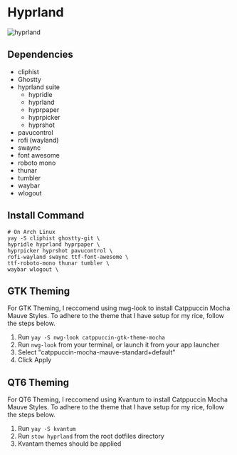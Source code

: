 # Hyprland
![hyprland](https://github.com/user-attachments/assets/e33e3114-7c4d-48bc-9a3d-4e3363a9cda9)



## Dependencies
- cliphist
- Ghostty
- hyprland suite
  - hypridle
  - hyprland
  - hyprpaper
  - hyprpicker
  - hyprshot
- pavucontrol
- rofi (wayland)
- swaync
- font awesome
- roboto mono
- thunar
- tumbler
- waybar
- wlogout


## Install Command
```
# On Arch Linux
yay -S cliphist ghostty-git \
hypridle hyprland hyprpaper \
hyprpicker hyprshot pavucontrol \
rofi-wayland swaync ttf-font-awesome \
ttf-roboto-mono thunar tumbler \
waybar wlogout \
```


## GTK Theming
For GTK Theming, I reccomend using nwg-look to install Catppuccin Mocha Mauve Styles. To adhere to the theme that I have setup for my rice, follow the steps below.

1. Run `yay -S nwg-look catppuccin-gtk-theme-mocha`
2. Run `nwg-look` from your terminal, or launch it from your app launcher
3. Select "catppuccin-mocha-mauve-standard+default"
4. Click Apply

## QT6 Theming
For QT6 Theming, I reccomend using Kvantum to install Catppuccin Mocha Mauve Styles. To adhere to the theme that I have setup for my rice, follow the steps below.

1. Run `yay -S kvantum`
2. Run `stow hyprland` from the root dotfiles directory
3. Kvantam themes should be applied
